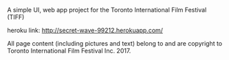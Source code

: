 A simple UI, web app project for the Toronto International Film Festival (TIFF)

heroku link:
http://secret-wave-99212.herokuapp.com/

All page content (including pictures and text) belong to and are copyright to Toronto International Film Festival Inc. 2017.
